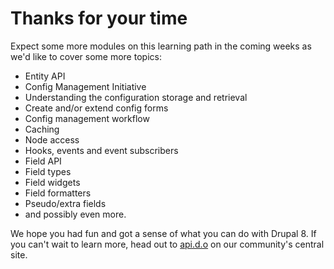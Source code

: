 # Thanks for your time

Expect some more modules on this learning path in the coming weeks as we'd like to cover some more topics:

- Entity API
- Config Management Initiative
 - Understanding the configuration storage and retrieval
 - Create and/or extend config forms
 - Config management workflow
- Caching
- Node access
- Hooks, events and event subscribers
- Field API
 - Field types
 - Field widgets
 - Field formatters
 - Pseudo/extra fields
- and possibly even more.

We hope you had fun and got a sense of what you can do with Drupal 8. If you can't wait to learn more, head out to [api.d.o](https://api.drupal.org/api/drupal/8) on our community's central site.


